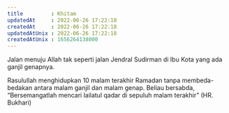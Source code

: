 ```yaml
---
title         : Khitam
updatedAt     : 2022-06-26 17:22:18
createdAt     : 2022-06-26 17:22:18
updatedAtUnix : 2022-06-26 17:22:18
createdAtUnix : 1656264138000 
---
```


Jalan menuju Allah tak seperti jalan Jendral Sudirman di Ibu Kota yang ada ganjil genapnya.

Rasulullah menghidupkan 10 malam terakhir Ramadan tanpa membeda-bedakan antara malam ganjil dan malam genap. Beliau bersabda, “Bersemangatlah mencari lailatul qadar di sepuluh malam terakhir” (HR. Bukhari)
